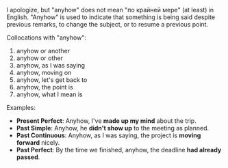 I apologize, but "anyhow" does not mean "по крайней мере" (at least) in English. "Anyhow" is used to indicate that something is being said despite previous remarks, to change the subject, or to resume a previous point.

Collocations with "anyhow":

1. anyhow or another
2. anyhow or other
3. anyhow, as I was saying
4. anyhow, moving on
5. anyhow, let's get back to
6. anyhow, the point is
7. anyhow, what I mean is

Examples:

- **Present Perfect**: Anyhow, I've **made up my mind** about the trip.
- **Past Simple**: Anyhow, he **didn't show up** to the meeting as planned. 
- **Past Continuous**: Anyhow, as I was saying, the project is **moving forward** nicely.
- **Past Perfect**: By the time we finished, anyhow, the deadline **had already passed**.